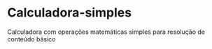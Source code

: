# Calculadora-simples
Calculadora com operações matemáticas simples para resolução de conteúdo básico
